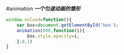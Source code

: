 #animation
***一个匀速动画的雏形***

```javascript
window.onload=function(){
	var box=document.getElementById('box');
	animation(600,function(i){
		box.style.opacity=i;
	},0,1)
}
```
